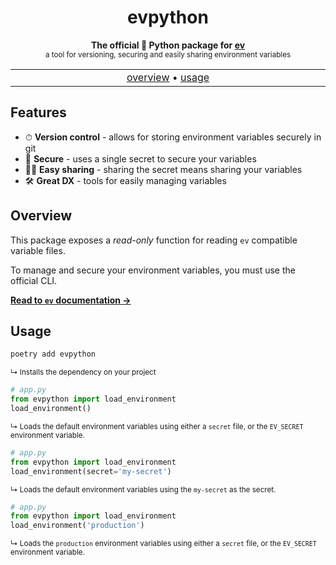 <div align="center">

# evpython
  <strong>The official 🐍 Python package for <a href="https://github.com/henrycunh/ev">ev</a></strong><br/>
  <sup>a tool for versioning, securing and easily sharing environment variables</sup>
</div>

<p align="center">
  <table>
    <tbody>
      <td align="center">
        <img width="2000" height="0"><br>
        <a href="#overview">overview</a> • <a href="#usage">usage</a><br>
        <img width="2000" height="0">
      </td>
    </tbody>
  </table>
</p>

## Features
- ⏱ **Version control** - allows for storing environment variables securely in git
- 🔑 **Secure** - uses a single secret to secure your variables
- 🧑‍💻 **Easy sharing** - sharing the secret means sharing your variables
- 🛠 **Great DX** - tools for easily managing variables  

## Overview
This package exposes a *read-only* function for reading `ev` compatible variable files.

To manage and secure your environment variables, you must use the official CLI.

**[Read to `ev` documentation →](https://github.com/henrycunh/ev)**

## Usage
```bash
poetry add evpython
```
<sup>↳ Installs the dependency on your project</sup>


```python
# app.py
from evpython import load_environment
load_environment()
```
<sup>↳ Loads the default environment variables using either a `secret` file, or the `EV_SECRET` environment variable.</sup>


```python
# app.py
from evpython import load_environment
load_environment(secret='my-secret')
```
<sup>↳ Loads the default environment variables using the `my-secret` as the secret.</sup>


```python
# app.py
from evpython import load_environment
load_environment('production')
```
<sup>↳ Loads the `production` environment variables using either a `secret` file, or the `EV_SECRET` environment variable.</sup>


